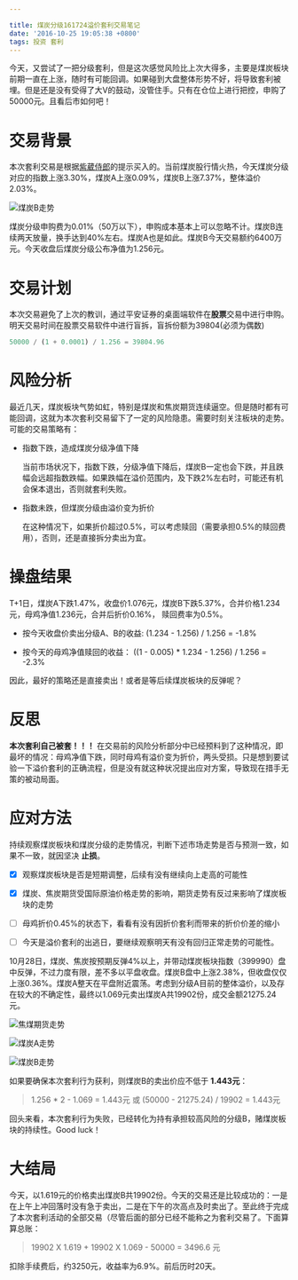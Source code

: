 ```yaml
---

title: 煤炭分级161724溢价套利交易笔记
date: '2016-10-25 19:05:38 +0800'
tags: 投资 套利
---
```


今天，又尝试了一把分级套利，但是这次感觉风险比上次大得多，主要是煤炭板块前期一直在上涨，随时有可能回调。如果碰到大盘整体形势不好，将导致套利被埋。但是还是没有受得了大V的鼓动，没管住手。只有在仓位上进行把控，申购了50000元。且看后市如何吧！

# 交易背景

本次套利交易是根据[紫葳侍郎](https://xueqiu.com/ziweishilang)的提示买入的。当前煤炭股行情火热，今天煤炭分级对应的指数上涨3.30%，煤炭A上涨0.09%，煤炭B上涨7.37%，整体溢价2.03%。

![煤炭B走势](http://ooo.0o0.ooo/2016/10/26/580ff341cad5e.png)

煤炭分级申购费为0.01%（50万以下），申购成本基本上可以忽略不计。煤炭B连续两天放量，换手达到40%左右。煤炭A也是如此。煤炭B今天交易额约6400万元。今天收盘后煤炭分级公布净值为1.256元。

# 交易计划

本次交易避免了上次的教训，通过平安证券的桌面端软件在**股票**交易中进行申购。明天交易时间在股票交易软件中进行盲拆，盲拆份额为39804(必须为偶数)

```python
50000 / (1 + 0.0001) / 1.256 = 39804.96
```

# 风险分析

最近几天，煤炭板块气势如虹，特别是煤炭和焦炭期货连续逼空。但是随时都有可能回调，这就为本次套利交易留下了一定的风险隐患。需要时刻关注板块的走势。可能的交易策略有：

- 指数下跌，造成煤炭分级净值下降

  当前市场状况下，指数下跌，分级净值下降后，煤炭B一定也会下跌，并且跌幅会远超指数跌幅。如果跌幅在溢价范围内，及下跌2%左右时，可能还有机会保本退出，否则就套利失败。

- 指数未跌，但煤炭分级由溢价变为折价

  在这种情况下，如果折价超过0.5%，可以考虑赎回（需要承担0.5%的赎回费用），否则，还是直接拆分卖出为宜。

# 操盘结果

T+1日，煤炭A下跌1.47%，收盘价1.076元，煤炭B下跌5.37%，合并价格1.234元，母鸡净值1.236元，合并后折价0.16%， 赎回费率为0.5%。

- 按今天收盘价卖出分级A、B的收益: (1.234 - 1.256) / 1.256 = -1.8%

- 按今天的母鸡净值赎回的收益： ((1 - 0.005) * 1.234 - 1.256) / 1.256 = -2.3%

因此，最好的策略还是直接卖出！或者是等后续煤炭板块的反弹呢？

# 反思

**本次套利自己被套！！！** 在交易前的风险分析部分中已经预料到了这种情况，即最坏的情况：母鸡净值下跌，同时母鸡有溢价变为折价，两头受损。只是想到要试验一下溢价套利的正确流程，但是没有就这种状况提出应对方案，导致现在措手无策的被动局面。

# 应对方法

持续观察煤炭板块和煤炭分级的走势情况，判断下述市场走势是否与预测一致，如果不一致，就因坚决 **止损**。

- [x] 观察煤炭板块是否是短期调整，后续有没有继续向上走高的可能性

- [x] 煤炭、焦炭期货受国际原油价格走势的影响，期货走势有反过来影响了煤炭板块的走势

- [ ] 母鸡折价0.45%的状态下，看看有没有因折价套利而带来的折价价差的缩小

- [ ] 今天是溢价套利的出逃日，要继续观察明天有没有回归正常走势的可能性。

10月28日，煤炭、焦炭按预期反弹4%以上，并带动煤炭板块指数（399990）盘中反弹，不过力度有限，差不多以平盘收盘。煤炭B盘中上涨2.38%，但收盘仅仅上涨0.36%。煤炭A整天在平盘附近震荡。考虑到分级A目前的整体溢价，以及存在较大的不确定性，最终以1.069元卖出煤炭A共19902份，成交金额21275.24元。

![焦煤期货走势](http://ooo.0o0.ooo/2016/10/28/5813633bd65a4.png)

![煤炭A走势](http://ooo.0o0.ooo/2016/10/28/58135fe69d796.png)

![煤炭B走势](http://ooo.0o0.ooo/2016/10/28/58135f686fc12.png)

如果要确保本次套利行为获利，则煤炭B的卖出价应不低于 **1.443元**：

> 1.256 * 2 - 1.069 = 1.443元 或 (50000 - 21275.24) / 19902 = 1.443元

回头来看，本次套利行为失败，已经转化为持有承担较高风险的分级B，赌煤炭板块的持续性。Good luck！

# 大结局

今天，以1.619元的价格卖出煤炭B共19902份。今天的交易还是比较成功的：一是在上午上冲回落时没有急于卖出，二是在下午的次高点及时卖出了。至此终于完成了本次套利活动的全部交易（尽管后面的部分已经不能称之为套利交易了。下面算算总账：

> 19902 X 1.619 + 19902 X 1.069 - 50000 = 3496.6 元

扣除手续费后，约3250元，收益率为6.9%。前后历时20天。
